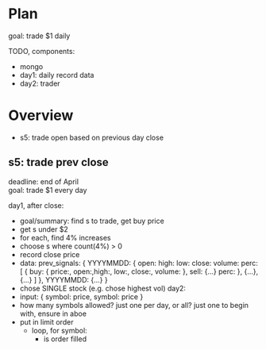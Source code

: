# Plan
goal: trade $1 daily

TODO, components:
- mongo
- day1: daily record data
- day2: trader

# Overview
- s5: trade open based on previous day close

## s5: trade prev close
deadline: end of April  
goal: trade $1 every day

day1, after close:
  - goal/summary: find s to trade, get buy price
  - get s under $2
  - for each, find 4% increases
  - choose s where count(4%) > 0
  - record close price
  - data:
    prev_signals: {
      YYYYMMDD: {
        open:
        high:
        low:
        close:
        volume:
        perc: [
          {
            buy: { price:, open:,high:, low:, close:, volume: },
            sell: {...}
            perc:
          },
          {...},
          {...}
        ]
      },
      YYYYMMDD: {...}
    }
  - chose SINGLE stock (e.g. chose highest vol)
day2:
  - input: { symbol: price, symbol: price }
  - how many symbols allowed? just one per day, or all?
    just one to begin with, ensure in aboe
  - put in limit order
    - loop, for symbol:
      - is order filled

